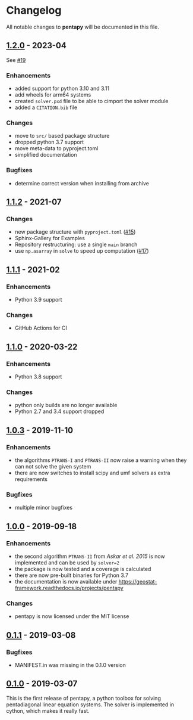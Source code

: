 # Changelog

All notable changes to **pentapy** will be documented in this file.


## [1.2.0] - 2023-04

See [#19](https://github.com/GeoStat-Framework/pentapy/pull/19)

### Enhancements
- added support for python 3.10 and 3.11
- add wheels for arm64 systems
- created `solver.pxd` file to be able to cimport the solver module
- added a `CITATION.bib` file

### Changes
- move to `src/` based package structure
- dropped python 3.7 support
- move meta-data to pyproject.toml
- simplified documentation

### Bugfixes
- determine correct version when installing from archive

## [1.1.2] - 2021-07

### Changes
- new package structure with `pyproject.toml` ([#15](https://github.com/GeoStat-Framework/pentapy/pull/15))
- Sphinx-Gallery for Examples
- Repository restructuring: use a single `main` branch
- use `np.asarray` in `solve` to speed up computation ([#17](https://github.com/GeoStat-Framework/pentapy/pull/17))


## [1.1.1] - 2021-02

### Enhancements
- Python 3.9 support

### Changes
- GitHub Actions for CI


## [1.1.0] - 2020-03-22

### Enhancements
- Python 3.8 support

### Changes
- python only builds are no longer available
- Python 2.7 and 3.4 support dropped


## [1.0.3] - 2019-11-10

### Enhancements
- the algorithms `PTRANS-I` and `PTRANS-II` now raise a warning when they can not solve the given system
- there are now switches to install scipy and umf solvers as extra requirements

### Bugfixes
- multiple minor bugfixes


## [1.0.0] - 2019-09-18

### Enhancements
- the second algorithm `PTRANS-II` from *Askar et al. 2015* is now implemented and can be used by `solver=2`
- the package is now tested and a coverage is calculated
- there are now pre-built binaries for Python 3.7
- the documentation is now available under https://geostat-framework.readthedocs.io/projects/pentapy

### Changes
- pentapy is now licensed under the MIT license


## [0.1.1] - 2019-03-08

### Bugfixes
- MANIFEST.in was missing in the 0.1.0 version


## [0.1.0] - 2019-03-07

This is the first release of pentapy, a python toolbox for solving pentadiagonal linear equation systems.
The solver is implemented in cython, which makes it really fast.


[1.2.0]: https://github.com/GeoStat-Framework/pentapy/compare/v1.1.2...v1.2.0
[1.1.2]: https://github.com/GeoStat-Framework/pentapy/compare/v1.1.1...v1.1.2
[1.1.1]: https://github.com/GeoStat-Framework/pentapy/compare/v1.1.0...v1.1.1
[1.1.0]: https://github.com/GeoStat-Framework/pentapy/compare/v1.0.3...v1.1.0
[1.0.3]: https://github.com/GeoStat-Framework/pentapy/compare/v1.0.0...v1.0.3
[1.0.0]: https://github.com/GeoStat-Framework/pentapy/compare/v0.1.1...v1.0.0
[0.1.1]: https://github.com/GeoStat-Framework/pentapy/compare/v0.1...v0.1.1
[0.1.0]: https://github.com/GeoStat-Framework/pentapy/releases/tag/v0.1
